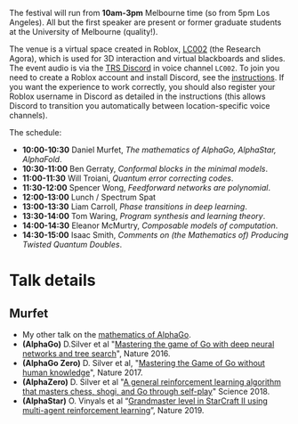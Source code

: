 The festival will run from **10am-3pm** Melbourne time (so from 5pm Los Angeles). All but the first speaker are present or former graduate students at the University of Melbourne (quality!).

The venue is a virtual space created in Roblox, [LC002](https://www.roblox.com/games/7168699181/metauni-LC002-Research-Agora) (the Research Agora), which is used for 3D interaction and virtual blackboards and slides. The event audio is via the [TRS Discord](https://discord.gg/9yBaAxPSK8) in voice channel `LC002`. To join you need to create a Roblox account and install Discord,  see the [instructions](https://metauni.org/posts/instructions/instructions). If you want the experience to work correctly, you should also register your Roblox username in Discord as detailed in the instructions (this allows Discord to transition you automatically between location-specific voice channels).

The schedule:

- **10:00-10:30** Daniel Murfet, *The mathematics of AlphaGo, AlphaStar, AlphaFold*.
- **10:30-11:00** Ben Gerraty, *Conformal blocks in the minimal models*.
- **11:00-11:30** Will Troiani, *Quantum error correcting codes*.
- **11:30-12:00** Spencer Wong, *Feedforward networks are polynomial*.
- **12:00-13:00** Lunch / Spectrum Spat
- **13:00-13:30** Liam Carroll, *Phase transitions in deep learning*.
- **13:30-14:00** Tom Waring, *Program synthesis and learning theory*.
- **14:00-14:30** Eleanor McMurtry, *Composable models of computation*.
- **14:30-15:00** Isaac Smith, *Comments on (the Mathematics of) Producing Twisted Quantum Doubles*.

# Talk details

## Murfet

* My other talk on the [mathematics of AlphaGo](http://therisingsea.org/notes/talk-alphago.pdf).
* **(AlphaGo)** D.Silver et al "[Mastering the game of Go with deep neural networks and tree search](https://www.nature.com/articles/nature16961)", Nature 2016.
* **(AlphaGo Zero)** D. Silver et al, "[Mastering the Game of Go without human knowledge](https://www.nature.com/articles/nature24270)", Nature 2017.
* **(AlphaZero)** D. Silver et al "[A general reinforcement learning algorithm that masters chess, shogi, and Go through self-play](https://science.sciencemag.org/content/362/6419/1140.full?ijkey=XGd77kI6W4rSc&keytype=ref&siteid=sci)" Science 2018.
* **(AlphaStar)** O. Vinyals et al “[Grandmaster level in StarCraft II using multi-agent reinforcement learning](https://www.nature.com/articles/s41586-019-1724-z)”, Nature 2019.
